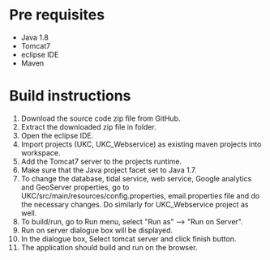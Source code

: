 # Pre requisites 

* Java 1.8
* Tomcat7
* eclipse IDE
* Maven

# Build instructions

1. Download the source code zip file from GitHub.
2. Extract the downloaded zip file in folder.
3. Open the eclipse IDE.
4. Import projects (UKC, UKC_Webservice) as existing maven projects into workspace.
5. Add the Tomcat7 server to the projects runtime.
6. Make sure that the Java project facet set to Java 1.7.
7. To change the database, tidal service, web service, Google analytics and GeoServer properties, go to UKC/src/main/resources/config.properties, email.properties file and do the necessary changes. Do similarly for UKC_Webservice project as well.
8. To build/run, go to Run menu, select "Run as" --> "Run on Server".
9. Run on server dialogue box will be displayed.
10. In the dialogue box, Select tomcat server and click finish button.
11. The application should build and run on the browser.